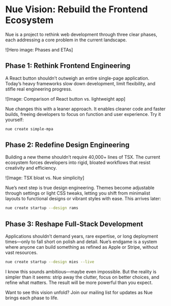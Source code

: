 
# Nue Vision: Rebuild the Frontend Ecosystem
Nue is a project to rethink web development through three clear phases, each addressing a core problem in the current landscape.

![Hero image: Phases and ETAs]

## Phase 1: Rethink Frontend Engineering
A React button shouldn’t outweigh an entire single-page application. Today’s heavy frameworks slow down development, limit flexibility, and stifle real engineering progress.

![Image: Comparison of React button vs. lightweight app]

Nue changes this with a leaner approach. It enables cleaner code and faster builds, freeing developers to focus on function and user experience. Try it yourself:

```sh
nue create simple-mpa
```

## Phase 2: Redefine Design Engineering
Building a new theme shouldn’t require 40,000+ lines of TSX. The current ecosystem forces developers into rigid, bloated workflows that resist creativity and efficiency.

![Image: TSX bloat vs. Nue simplicity]

Nue’s next step is true design engineering. Themes become adjustable through settings or light CSS tweaks, letting you shift from minimalist layouts to functional designs or vibrant styles with ease. This arrives later:

```sh
nue create startup --design rams
```

## Phase 3: Reshape Full-Stack Development
Applications shouldn’t demand years, rare expertise, or long deployment times—only to fall short on polish and detail. Nue’s endgame is a system where anyone can build something as refined as Apple or Stripe, without vast resources.

```sh
nue create startup --design mies --live
```

I know this sounds ambitious—maybe even impossible. But the reality is simpler than it seems: strip away the clutter, focus on better choices, and refine what matters. The result will be more powerful than you expect.

Want to see this vision unfold? Join our mailing list for updates as Nue brings each phase to life.
